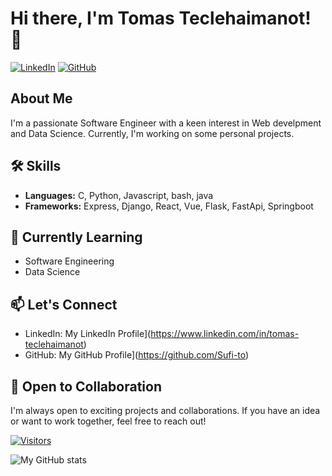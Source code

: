 # Hi there, I'm Tomas Teclehaimanot! 👋

[![LinkedIn](https://img.shields.io/badge/LinkedIn-Connect-blue)](https://www.linkedin.com/in/tomas-teclehaimanot)
[![GitHub](https://img.shields.io/badge/GitHub-Follow-brightgreen)](https://github.com/Sufi-to)

## About Me

I'm a passionate Software Engineer with a keen interest in Web develpment and Data Science. Currently, I'm working on some personal projects.


## 🛠️ Skills

- **Languages:** C, Python, Javascript, bash, java
- **Frameworks:** Express, Django, React, Vue, Flask, FastApi, Springboot


## 🌱 Currently Learning

- Software Engineering
- Data Science

## 📫 Let's Connect

- LinkedIn: My LinkedIn Profile](https://www.linkedin.com/in/tomas-teclehaimanot)
- GitHub: My GitHub Profile](https://github.com/Sufi-to)

## 🤝 Open to Collaboration

I'm always open to exciting projects and collaborations. If you have an idea or want to work together, feel free to reach out!

[![Visitors](https://visitor-badge.glitch.me/badge?page_id=Sufi-to.Sufi-to)](https://github.com/Sufi-to)

![My GitHub stats](https://github-readme-stats.vercel.app/api?username=Sufi-to&show_icons=true&theme=radical)
